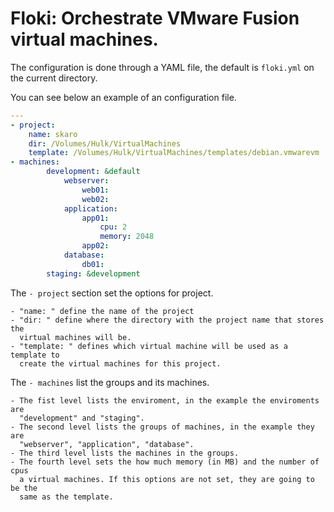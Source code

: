 Floki: Orchestrate VMware Fusion virtual machines.
==================================================

The configuration is done through a YAML file, the default is `floki.yml` on
the current directory.

You can see below an example of an configuration file.
```yaml
---
- project:
    name: skaro
    dir: /Volumes/Hulk/VirtualMachines
    template: /Volumes/Hulk/VirtualMachines/templates/debian.vmwarevm
- machines:
        development: &default
           	webserver:
                web01:
                web02:
            application:
                app01:
					cpu: 2
					memory: 2048
				app02:
			database:
				db01:
		staging: &development
```

The `- project` section set the options for project.

	- "name: " define the name of the project
	- "dir: " define where the directory with the project name that stores the
	  virtual machines will be.
	- "template: " defines which virtual machine will be used as a template to
	  create the virtual machines for this project.

The `- machines` list the groups and its machines.

	- The fist level lists the enviroment, in the example the enviroments are
	  "development" and "staging".
	- The second level lists the groups of machines, in the example they are
	  "webserver", "application", "database".
	- The third level lists the machines in the groups.
	- The fourth level sets the how much memory (in MB) and the number of cpus
	  a virtual machines. If this options are not set, they are going to be the
	  same as the template.
